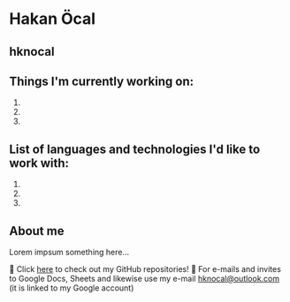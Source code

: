 # Hakan Öcal
## hknocal
## Things I'm currently working on:
1.
2.
3.
## List of languages and technologies I'd like to work with:
1.
2.
3.

## About me 
Lorem impsum something here...

🔗 Click [here](https://github.com/hknocal) to check out my GitHub repositories!
📧 For e-mails and invites to Google Docs, Sheets and likewise use my e-mail <hknocal@outlook.com> (it is linked to my Google account)

